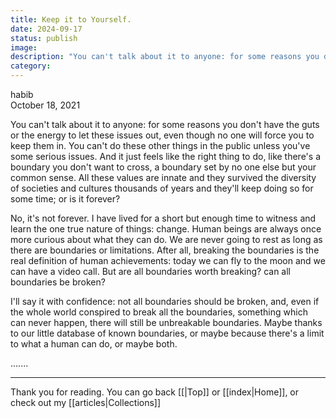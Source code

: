 ```yaml
---
title: Keep it to Yourself.
date: 2024-09-17
status: publish
image: 
description: "You can't talk about it to anyone: for some reasons you don't have the guts or the energy to let these issues out, even though no one will force you to keep them in."
category:
---
```


habib  
October 18, 2021

You can't talk about it to anyone: for some reasons you don't have the guts or the energy to let these issues out, even though no one will force you to keep them in. You can't do these other things in the public unless you've some serious issues. And it just feels like the right thing to do, like there's a boundary you don't want to cross, a boundary set by no one else but your common sense. All these values are innate and they survived the diversity of societies and cultures thousands of years and they'll keep doing so for some time; or is it forever?

No, it's not forever. I have lived for a short but enough time to witness and learn the one true nature of things: change. Human beings are always once more curious about what they can do. We are never going to rest as long as there are boundaries or limitations. After all, breaking the boundaries is the real definition of human achievements: today we can fly to the moon and we can have a video call. But are all boundaries worth breaking? can all boundaries be broken?

I'll say it with confidence: not all boundaries should be broken, and, even if the whole world conspired to break all the boundaries, something which can never happen,  there will still be unbreakable boundaries. Maybe thanks to our little database of known boundaries, or maybe because there's a limit to what a human can do, or maybe both. 

.......




















---
Thank you for reading. You can go back [[|Top]] or [[index|Home]], or check out my [[articles|Collections]]